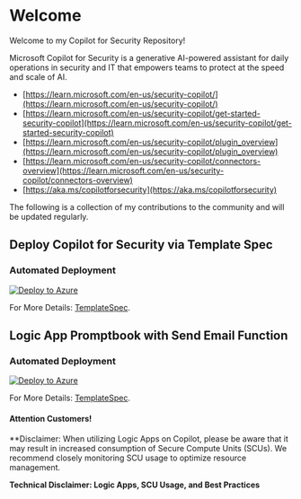 # Welcome 
Welcome to my Copilot for Security Repository!

Microsoft Copilot for Security is a generative AI-powered assistant for daily operations in security and IT that empowers teams to protect at the speed and scale of AI.

- [https://learn.microsoft.com/en-us/security-copilot/](https://learn.microsoft.com/en-us/security-copilot/)
- [https://learn.microsoft.com/en-us/security-copilot/get-started-security-copilot](https://learn.microsoft.com/en-us/security-copilot/get-started-security-copilot)
- [https://learn.microsoft.com/en-us/security-copilot/plugin_overview](https://learn.microsoft.com/en-us/security-copilot/plugin_overview)
- [https://learn.microsoft.com/en-us/security-copilot/connectors-overview](https://learn.microsoft.com/en-us/security-copilot/connectors-overview)
- [https://aka.ms/copilotforsecurity](https://aka.ms/copilotforsecurity)

The following is a collection of my contributions to the community and will be updated regularly.

## Deploy Copilot for Security via Template Spec
### Automated Deployment
[![Deploy to Azure](https://aka.ms/deploytoazurebutton)](https://portal.azure.com/#create/Microsoft.Template/uri/https%3A%2F%2Fraw.githubusercontent.com%2FAntoPorter%2FCopilotForSecurity%2Fmain%2FTemplateSpec%2Fazuredeploy.json)

For More Details: [TemplateSpec](https://github.com/AntoPorter/CopilotForSecurity/tree/main/TemplateSpec).

## Logic App Promptbook with Send Email Function
### Automated Deployment
[![Deploy to Azure](https://aka.ms/deploytoazurebutton)](https://portal.azure.com/#create/Microsoft.Template/uri/https%3A%2F%2Fraw.githubusercontent.com%2FAntoPorter%2FCopilotForSecurity%2Fmain%2FLogicApp-Promptbook%2Fazuredeploy.json)

For More Details: [TemplateSpec](https://github.com/AntoPorter/CopilotForSecurity/tree/main/LogicApp-Promptbook).


#### **Attention Customers!**

**Disclaimer: When utilizing Logic Apps on Copilot, please be aware that it may result in increased consumption of Secure Compute Units (SCUs). We recommend closely monitoring SCU usage to optimize resource management.

**Technical Disclaimer: Logic Apps, SCU Usage, and Best Practices**